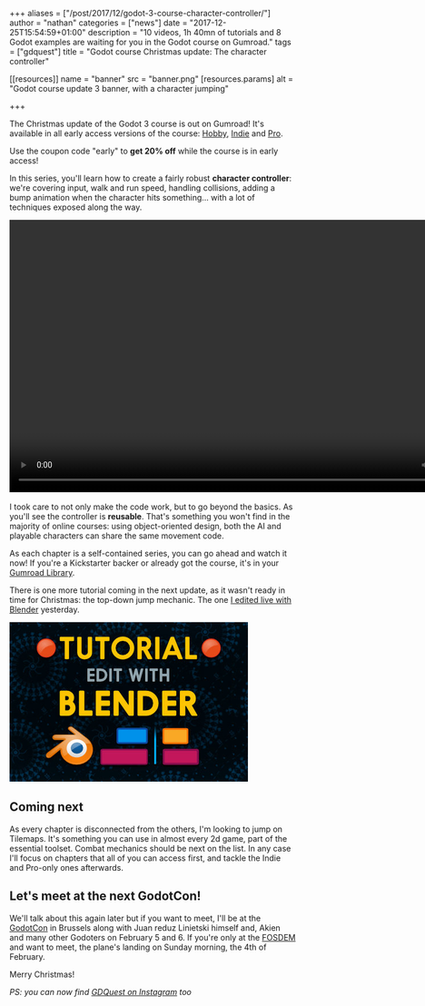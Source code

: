 +++
aliases = ["/post/2017/12/godot-3-course-character-controller/"]
author = "nathan"
categories = ["news"]
date = "2017-12-25T15:54:59+01:00"
description = "10 videos, 1h 40mn of tutorials and 8 Godot examples are waiting for you in the Godot course on Gumroad."
tags = ["gdquest"]
title = "Godot course Christmas update: The character controller"

[[resources]]
  name = "banner"
  src = "banner.png"
  [resources.params]
    alt = "Godot course update 3 banner, with a character jumping"

+++


The Christmas update of the Godot 3 course is out on Gumroad! It's available in all early access versions of the course: [Hobby](//gumroad.com/l/vmPA), [Indie](//gumroad.com/l/XEULZ) and [Pro](//gumroad.com/l/godot-tutorial-make-professional-2d-games).

Use the coupon code "early" to **get 20% off** while the course is in early access!

In this series, you'll learn how to create a fairly robust **character controller**: we're covering input, walk and run speed, handling collisions, adding a bump animation when the character hits something... with a lot of techniques exposed along the way.

<video width="854" height="480" autoplay loop>
  <source src="./character-controller-demo-small.mp4" type="video/mp4">
Your browser does not support the video tag.
</video>

I took care to not only make the code work, but to go beyond the basics. As you'll see the controller is **reusable**. That's something you won't find in the majority of online courses: using object-oriented design, both the AI and playable characters can share the same movement code.

As each chapter is a self-contained series, you can go ahead and watch it now! If you're a Kickstarter backer or already got the course, it's in your [Gumroad Library](//gumroad.com/library).

There is one more tutorial coming in the next update, as it wasn't ready in time for Christmas: the top-down jump mechanic. The one [I edited live with Blender](//www.youtube.com/watch?v=uVLtbNDRF4E) yesterday.

![Banner for the Blender VSE video editing livestream](./blender-stream-square.jpg)

## Coming next

As every chapter is disconnected from the others, I'm looking to jump on Tilemaps. It's something you can use in almost every 2d game, part of the essential toolset. Combat mechanics should be next on the list. In any case I'll focus on chapters that all of you can access first, and tackle the Indie and Pro-only ones afterwards.

## Let's meet at the next GodotCon!

We'll talk about this again later but if you want to meet, I'll be at the [GodotCon](//gumroad.com/library) in Brussels along with Juan reduz Linietski himself and, Akien and many other Godoters on February 5 and 6. If you're only at the [FOSDEM](//fosdem.org/2018/) and want to meet, the plane's landing on Sunday morning, the 4th of February.

Merry Christmas!

*PS: you can now find [GDQuest on Instagram](//www.instagram.com/nathan_gdquest/) too*
